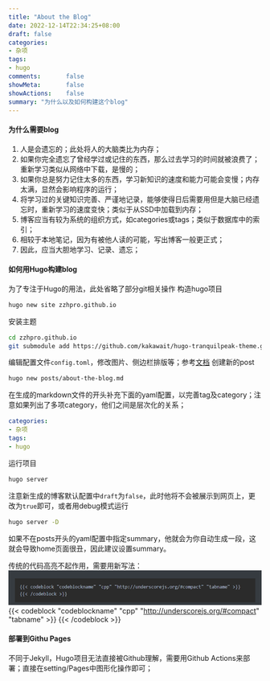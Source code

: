 ```yaml
---
title: "About the Blog"
date: 2022-12-14T22:34:25+08:00
draft: false
categories:
- 杂项
tags:
- hugo
comments:       false
showMeta:       false
showActions:    false
summary: "为什么以及如何构建这个blog"
---
```


#### 为什么需要blog
1. 人是会遗忘的；此处将人的大脑类比为内存；
2. 如果你完全遗忘了曾经学过或记住的东西，那么过去学习的时间就被浪费了；重新学习类似从网络中下载，是慢的；
3. 如果你总是努力记住太多的东西，学习新知识的速度和能力可能会变慢；内存太满，显然会影响程序的运行；
4. 将学习过的关键知识完善、严谨地记录，能够使得日后需要用但是大脑已经遗忘时，重新学习的速度变快；类似于从SSD中加载到内存；
5. 博客应当有较为系统的组织方式，如categories或tags；类似于数据库中的索引；
6. 相较于本地笔记，因为有被他人读的可能，写出博客一般更正式；
7. 因此，应当大胆地学习、记录、遗忘；


#### 如何用Hugo构建blog
为了专注于Hugo的用法，此处省略了部分git相关操作
构造hugo项目
```bash
hugo new site zzhpro.github.io
```
安装主题
```bash
cd zzhpro.github.io
git submodule add https://github.com/kakawait/hugo-tranquilpeak-theme.git themes/hugo-tranquilpeak-theme
```
编辑配置文件`config.toml`，修改图片、侧边栏排版等；参考[文档](https://github.com/kakawait/hugo-tranquilpeak-theme/blob/master/docs/user.md)
创建新的post
```bash
hugo new posts/about-the-blog.md
```
在生成的markdown文件的开头补充下面的yaml配置，以完善tag及category；注意如果列出了多项category，他们之间是层次化的关系；
```yaml
categories:
- 杂项
tags:
- hugo
```
运行项目
```bash
hugo server
```
注意新生成的博客默认配置中`draft`为`false`，此时他将不会被展示到网页上，更改为`true`即可，或者用debug模式运行
```bash
hugo server -D
```
如果不在posts开头的yaml配置中指定summary，他就会为你自动生成一段，这就会导致home页面很丑，因此建议设置summary。

传统的代码高亮不起作用，需要用新写法：
![p1](https://github.com/zzhpro/zzhpro.github.io/raw/main/static/images/p1.png)
{{< codeblock "codeblockname" "cpp" "http://underscorejs.org/#compact" "tabname" >}}
{{< /codeblock >}}

#### 部署到Githu Pages
不同于Jekyll，Hugo项目无法直接被Github理解，需要用Github Actions来部署；直接在setting/Pages中图形化操作即可；
